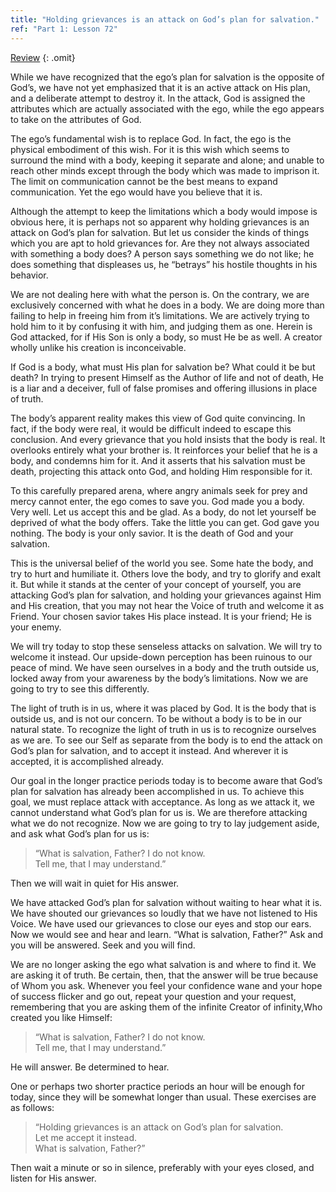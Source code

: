 ```yaml
---
title: "Holding grievances is an attack on God’s plan for salvation."
ref: "Part 1: Lesson 72"
---
```


<a class="hide-review" href="/acim/workbook/l086/#l072">Review</a>
{: .omit}

While we have recognized that the ego’s plan for salvation is the
opposite of God’s, we have not yet emphasized that it is an active
attack on His plan, and a deliberate attempt to destroy it. In the
attack, God is assigned the attributes which are actually associated
with the ego, while the ego appears to take on the attributes of God.

The ego’s fundamental wish is to replace God. In fact, the ego is the
physical embodiment of this wish. For it is this wish which seems to
surround the mind with a body, keeping it separate and alone; and unable
to reach other minds except through the body which was made to imprison
it. The limit on communication cannot be the best means to expand
communication. Yet the ego would have you believe that it is.

Although the attempt to keep the limitations which a body would impose
is obvious here, it is perhaps not so apparent why holding grievances is
an attack on God’s plan for salvation. But let us consider the kinds of
things which you are apt to hold grievances for. Are they not always
associated with something a body does? A person says something we do not
like; he does something that displeases us, he “betrays” his hostile
thoughts in his behavior.

We are not dealing here with what the person is. On the contrary, we are
exclusively concerned with what he does in a body. We are doing more
than failing to help in freeing him from it’s limitations. We are
actively trying to hold him to it by confusing it with him, and judging
them as one. Herein is God attacked, for if His Son is only a body, so
must He be as well. A creator wholly unlike his creation is
inconceivable.

If God is a body, what must His plan for salvation be? What could it be
but death? In trying to present Himself as the Author of life and not of
death, He is a liar and a deceiver, full of false promises and offering
illusions in place of truth.

The body’s apparent reality makes this view of God quite convincing. In
fact, if the body were real, it would be difficult indeed to escape this
conclusion. And every grievance that you hold insists that the body is
real. It overlooks entirely what your brother is. It
reinforces your belief that he is a body, and condemns him for it. And
it asserts that his salvation must be death, projecting this attack onto
God, and holding Him responsible for it.

To this carefully prepared arena, where angry animals seek for prey and
mercy cannot enter, the ego comes to save you. God made you a body. Very
well. Let us accept this and be glad. As a body, do not let yourself be
deprived of what the body offers. Take the little you can get. God gave
you nothing. The body is your only savior. It is the death of God and
your salvation.

This is the universal belief of the world you see. Some hate the body,
and try to hurt and humiliate it. Others love the body, and try to
glorify and exalt it. But while it stands at the center of your concept
of yourself, you are attacking God’s plan for salvation, and holding
your grievances against Him and His creation, that you may not hear the
Voice of truth and welcome it as Friend. Your chosen savior takes His
place instead. It is your friend; He is your enemy.

We will try today to stop these senseless attacks on salvation. We will
try to welcome it instead. Our upside-down perception has been ruinous
to our peace of mind. We have seen ourselves in a body and the truth
outside us, locked away from your awareness by the body’s limitations.
Now we are going to try to see this differently.

The light of truth is in us, where it was placed by God. It is the body
that is outside us, and is not our concern. To be without a body is to be
in our natural state. To recognize the light of truth in us is to
recognize ourselves as we are. To see our Self as separate from the body
is to end the attack on God’s plan for salvation, and to accept it
instead. And wherever it is accepted, it is accomplished already.

Our goal in the longer practice periods today is to become aware that
God’s plan for salvation has already been accomplished in us. To achieve
this goal, we must replace attack with acceptance. As long as we attack
it, we cannot understand what God’s plan for us is. We are therefore
attacking what we do not recognize. Now we are going to try to lay
judgement aside, and ask what God’s plan for us is:

> “What is salvation, Father? I do not know.<br/>
> Tell me, that I may understand.”

Then we will wait in quiet for His answer.

We have attacked God’s plan for salvation without waiting to hear what
it is. We have shouted our grievances so loudly that we have not
listened to His Voice. We have used our grievances to close our eyes and
stop our ears. Now we would see and hear and learn. “What is salvation,
Father?” Ask and you will be answered. Seek and you will find.

We are no longer asking the ego what salvation is and where to find
it. We are asking it of truth. Be certain, then, that the answer will be
true because of Whom you ask. Whenever you feel your confidence wane and
your hope of success flicker and go out, repeat your question and your
request, remembering that you are asking them of the infinite Creator of
infinity,Who created you like Himself:

> “What is salvation, Father? I do not know.<br/>
> Tell me, that I may understand.”

He will answer. Be determined to hear.

One or perhaps two shorter practice periods an hour will be enough for
today, since they will be somewhat longer than usual. These exercises
are as follows:

> “Holding grievances is an attack on God’s plan for salvation.<br/>
> Let me accept it instead.<br/>
> What is salvation, Father?”

Then wait a minute or so in silence, preferably with your eyes closed,
and listen for His answer.

